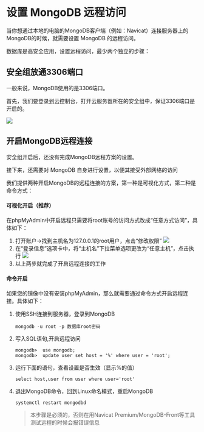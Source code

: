 # 设置 MongoDB 远程访问

当你想通过本地的电脑的MongoDB客户端（例如：Navicat）连接服务器上的MongoDB的时候，就需要设置 MongoDB 的远程访问。

数据库是高安全应用，设置远程访问，最少两个独立的步骤：

## 安全组放通3306端口

一般来说，MongoDB使用的是3306端口。

首先，我们要登录到云控制台，打开云服务器所在的安全组中，保证3306端口是开启的。

![](http://libs.websoft9.com/Websoft9/DocsPicture/zh/mongodb/mongodb3306-websoft9.png)


## 开启MongoDB远程连接

安全组开启后，还没有完成MongoDB远程方案的设置。  

接下来，还需要对 MongoDB 自身进行设置，以便其接受外部网络的访问

我们提供两种开启MongoDB的远程连接的方案，第一种是可视化方式，第二种是命令方式：  

#### 可视化开启（推荐）

在phpMyAdmin中开启远程只需要将root账号的访问方式改成“任意方式访问”，具体如下：

1. 打开账户->找到主机名为127.0.0.1的root用户，点击“修改权限”
   ![](http://libs.websoft9.com/Websoft9/DocsPicture/zh/mongodb/mongodb-openremote001-websoft9.png)
2. 在“登录信息”选项卡中，将“主机名”下拉菜单选项更改为“任意主机”，点击执行
   ![](http://libs.websoft9.com/Websoft9/DocsPicture/zh/mongodb/mongodb-openremote002-websoft9.png)
3. 以上两步就完成了开启远程连接的工作

#### 命令开启

如果您的镜像中没有安装phpMyAdmin，那么就需要通过命令方式开启远程连接。具体如下：

1. 使用SSH连接到服务器，登录到MongoDB
   ```
   mongodb -u root -p 数据库root密码
   ```
 
2. 写入SQL语句,开启远程访问
   ```
   mongodb>  use mongodb;
   mongodb>  update user set host = '%' where user = 'root';
   ```

3. 运行下面的语句，查看设置是否生效（显示%的值）
   ```
   select host,user from user where user='root'
   ```
4. 退出MongoDB命令，回到Linux命名模式，重启MongoDB
   ```
   systemctl restart mongodbd
   ```
   > 本步骤是必须的，否则在用Navicat Premium/MongoDB-Front等工具测试远程的时候会报错误信息
